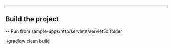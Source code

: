 
--------------------------------------
Build the project 
--------------------------------------

-- Run from sample-apps/http/servlets/servlet5x folder

./gradlew clean build
